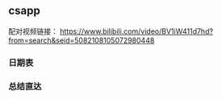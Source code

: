 ## csapp

配对视频链接： https://www.bilibili.com/video/BV1iW411d7hd?from=search&seid=5082108105072980448

### 日期表


### 总结直达

